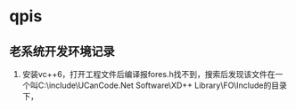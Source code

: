 # qpis


## 老系统开发环境记录
1. 安装vc++6，打开工程文件后编译报fores.h找不到，搜索后发现该文件在一个叫C:\include\UCanCode.Net Software\XD++ Library\FO\Include的目录下，
